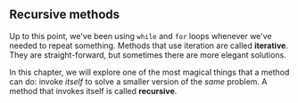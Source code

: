 ##  Recursive methods



Up to this point, we've been using `while` and `for` loops whenever we've needed to repeat something.
Methods that use iteration are called **iterative**.
They are straight-forward, but sometimes there are more elegant solutions.

In this chapter, we will explore one of the most magical things that a method can do: invoke *itself* to solve a smaller version of the *same* problem.
A method that invokes itself is called **recursive**.